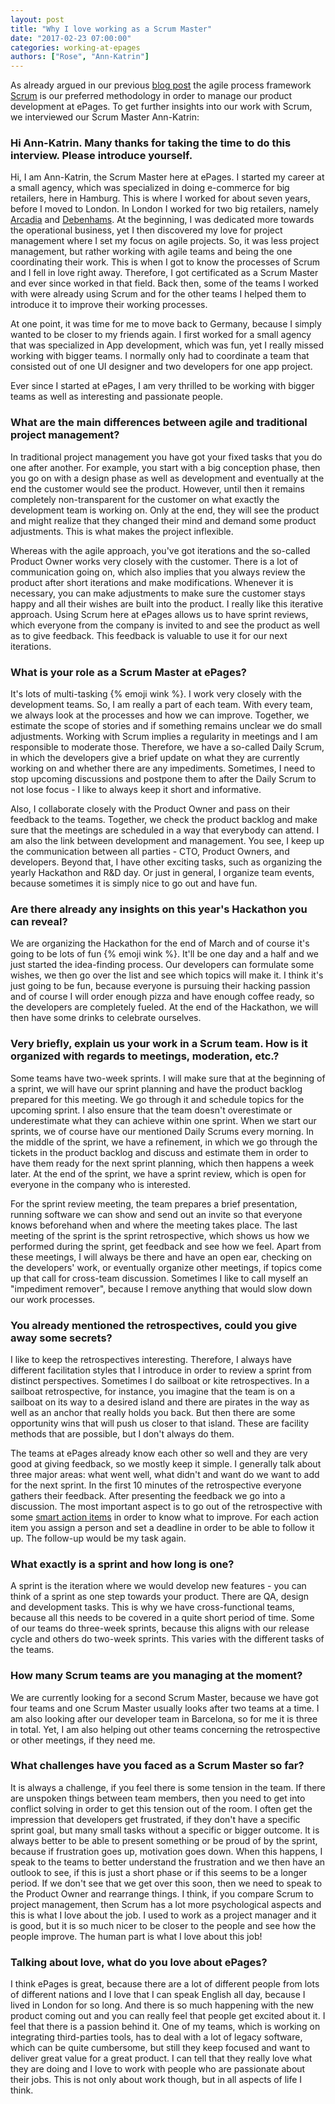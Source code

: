 ```yaml
---
layout: post
title: "Why I love working as a Scrum Master"
date: "2017-02-23 07:00:00"
categories: working-at-epages
authors: ["Rose", "Ann-Katrin"]
---
```


As already argued in our previous [blog post](https://developer.epages.com/blog/2017/01/31/getting-twice-the-things-done-in-half-the-time.html) the agile process framework [Scrum](https://www.scrum.org/resources/what-is-scrum) is our preferred methodology in order to manage our product development at ePages.
To get further insights into our work with Scrum, we interviewed our Scrum Master Ann-Katrin:

### Hi Ann-Katrin. Many thanks for taking the time to do this interview. Please introduce yourself.

Hi, I am Ann-Katrin, the Scrum Master here at ePages.
I started my career at a small agency, which was specialized in doing e-commerce for big retailers, here in Hamburg.
This is where I worked for about seven years, before I moved to London.
In London I worked for two big retailers, namely [Arcadia](https://www.arcadiagroup.co.uk/) and [Debenhams](http://www.debenhams.com/).
At the beginning, I was dedicated more towards the operational business, yet I then discovered my love for project management where I set my focus on agile projects.
So, it was less project management, but rather working with agile teams and being the one coordinating their work.
This is when I got to know the processes of Scrum and I fell in love right away.
Therefore, I got certificated as a Scrum Master and ever since worked in that field.
Back then, some of the teams I worked with were already using Scrum and for the other teams I helped them to introduce it to improve their working processes.

At one point, it was time for me to move back to Germany, because I simply wanted to be closer to my friends again.
I first worked for a small agency that was specialized in App development, which was fun, yet I really missed working with bigger teams.
I normally only had to coordinate a team that consisted out of one UI designer and two developers for one app project.

Ever since I started at ePages, I am very thrilled to be working with bigger teams as well as interesting and passionate people.

### What are the main differences between agile and traditional project management?

In traditional project management you have got your fixed tasks that you do one after another.
For example, you start with a big conception phase, then you go on with a design phase as well as development and eventually at the end the customer would see the product.
However, until then it remains completely non-transparent for the customer on what exactly the development team is working on.
Only at the end, they will see the product and might realize that they changed their mind and demand some product adjustments.
This is what makes the project inflexible.

Whereas with the agile approach, you've got iterations and the so-called Product Owner works very closely with the customer.
There is a lot of communication going on, which also implies that you always review the product after short iterations and make modifications.
Whenever it is necessary, you can make adjustments to make sure the customer stays happy and all their wishes are built into the product.
I really like this iterative approach.
Using Scrum here at ePages allows us to have sprint reviews, which everyone from the company is invited to and see the product as well as to give feedback.
This feedback is valuable to use it for our next iterations.

### What is your role as a Scrum Master at ePages?

It's lots of multi-tasking {% emoji wink %}.
I work very closely with the development teams.
So, I am really a part of each team.
With every team, we always look at the processes and how we can improve.
Together, we estimate the scope of stories and if something remains unclear we do small adjustments.
Working with Scrum implies a regularity in meetings and I am responsible to moderate those.
Therefore, we have a so-called Daily Scrum, in which the developers give a brief update on what they are currently working on and whether there are any impediments.
Sometimes, I need to stop upcoming discussions and postpone them to after the Daily Scrum to not lose focus - I like to always keep it short and informative.

Also, I collaborate closely with the Product Owner and pass on their feedback to the teams.
Together, we check the product backlog and make sure that the meetings are scheduled in a way that everybody can attend.
I am also the link between development and management.
You see, I keep up the communication between all parties - CTO, Product Owners, and developers.
Beyond that, I have other exciting tasks, such as organizing the yearly Hackathon and R&D day.
Or just in general, I organize team events, because sometimes it is simply nice to go out and have fun.

### Are there already any insights on this year's Hackathon you can reveal?

We are organizing the Hackathon for the end of March and of course it's going to be lots of fun {% emoji wink %}.
It'll be one day and a half and we just started the idea-finding process.
Our developers can formulate some wishes, we then go over the list and see which topics will make it.
I think it's just going to be fun, because everyone is pursuing their hacking passion and of course I will order enough pizza and have enough coffee ready, so the developers are completely fueled.
At the end of the Hackathon, we will then have some drinks to celebrate ourselves.

### Very briefly, explain us your work in a Scrum team. How is it organized with regards to meetings, moderation, etc.?

Some teams have two-week sprints.
I will make sure that at the beginning of a sprint, we will have our sprint planning and have the product backlog prepared for this meeting.
We go through it and schedule topics for the upcoming sprint.
I also ensure that the team doesn't overestimate or underestimate what they can achieve within one sprint.
When we start our sprints, we of course have our mentioned Daily Scrums every morning.
In the middle of the sprint, we have a refinement, in which we go through the tickets in the product backlog and discuss and estimate them in order to have them ready for the next sprint planning, which then happens a week later.
At the end of the sprint, we have a sprint review, which is open for everyone in the company who is interested.

For the sprint review meeting, the team prepares a brief presentation, running software we can show and send out an invite so that everyone knows beforehand when and where the meeting takes place.
The last meeting of the sprint is the sprint retrospective, which shows us how we performed during the sprint, get feedback and see how we feel.
Apart from these meetings, I will always be there and have an open ear, checking on the developers' work, or eventually organize other meetings, if topics come up that call for cross-team discussion.
Sometimes I like to call myself an "impediment remover", because I remove anything that would slow down our work processes.

### You already mentioned the retrospectives, could you give away some secrets?

I like to keep the retrospectives interesting.
Therefore, I always have different facilitation styles that I introduce in order to review a sprint from distinct perspectives.
Sometimes I do sailboat or kite retrospectives.
In a sailboat retrospective, for instance, you imagine that the team is on a sailboat on its way to a desired island and there are pirates in the way as well as an anchor that really holds you back.
But then there are some opportunity wins that will push us closer to that island.
These are facility methods that are possible, but I don't always do them.

The teams at ePages already know each other so well and they are very good at giving feedback, so we mostly keep it simple.
I generally talk about three major areas: what went well, what didn't and want do we want to add for the next sprint.
In the first 10 minutes of the retrospective everyone gathers their feedback.
After presenting the feedback we go into a discussion.
The most important aspect is to go out of the retrospective with some [smart action items](http://agileinaflash.blogspot.de/2009/06/smart-goals.html) in order to know what to improve.
For each action item you assign a person and set a deadline in order to be able to follow it up.
The follow-up would be my task again.

### What exactly is a sprint and how long is one?

A sprint is the iteration where we would develop new features - you can think of a sprint as one step towards your product.
There are QA, design and development tasks.
This is why we have cross-functional teams, because all this needs to be covered in a quite short period of time.
Some of our teams do three-week sprints, because this aligns with our release cycle and others do two-week sprints.
This varies with the different tasks of the teams.

### How many Scrum teams are you managing at the moment?

We are currently looking for a second Scrum Master, because we have got four teams and one Scrum Master usually looks after two teams at a time.
I am also looking after our developer team in Barcelona, so for me it is three in total.
Yet, I am also helping out other teams concerning the retrospective or other meetings, if they need me.

### What challenges have you faced as a Scrum Master so far?

It is always a challenge, if you feel there is some tension in the team.
If there are unspoken things between team members, then you need to get into conflict solving in order to get this tension out of the room.
I often get the impression that developers get frustrated, if they don't have a specific sprint goal, but many small tasks without a specific or bigger outcome.
It is always better to be able to present something or be proud of by the sprint, because if frustration goes up, motivation goes down.
When this happens, I speak to the teams to better understand the frustration and we then have an outlook to see, if this is just a short phase or if this seems to be a longer period.
If we don't see that we get over this soon, then we need to speak to the Product Owner and rearrange things.
I think, if you compare Scrum to project management, then Scrum has a lot more psychological aspects and this is what I love about the job.
I used to work as a project manager and it is good, but it is so much nicer to be closer to the people and see how the people improve.
The human part is what I love about this job!

### Talking about love, what do you love about ePages?

I think ePages is great, because there are a lot of different people from lots of different nations and I love that I can speak English all day, because I lived in London for so long.
And there is so much happening with the new product coming out and you can really feel that people get excited about it.
I feel that there is a passion behind it.
One of my teams, which is working on integrating third-parties tools, has to deal with a lot of legacy software, which can be quite cumbersome, but still they keep focused and want to deliver great value for a great product.
I can tell that they really love what they are doing and I love to work with people who are passionate about their jobs.
This is not only about work though, but in all aspects of life I think.
